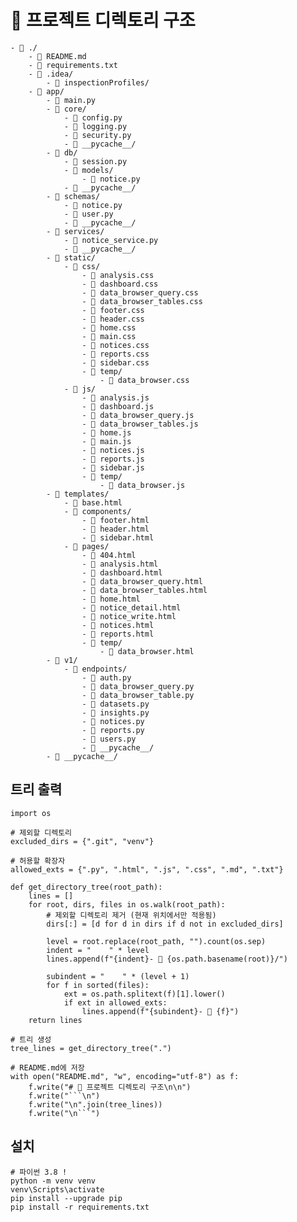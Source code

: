 # 📂 프로젝트 디렉토리 구조

```
- 📁 ./
    - 📄 README.md
    - 📄 requirements.txt
    - 📁 .idea/
        - 📁 inspectionProfiles/
    - 📁 app/
        - 📄 main.py
        - 📁 core/
            - 📄 config.py
            - 📄 logging.py
            - 📄 security.py
            - 📁 __pycache__/
        - 📁 db/
            - 📄 session.py
            - 📁 models/
                - 📄 notice.py
            - 📁 __pycache__/
        - 📁 schemas/
            - 📄 notice.py
            - 📄 user.py
            - 📁 __pycache__/
        - 📁 services/
            - 📄 notice_service.py
            - 📁 __pycache__/
        - 📁 static/
            - 📁 css/
                - 📄 analysis.css
                - 📄 dashboard.css
                - 📄 data_browser_query.css
                - 📄 data_browser_tables.css
                - 📄 footer.css
                - 📄 header.css
                - 📄 home.css
                - 📄 main.css
                - 📄 notices.css
                - 📄 reports.css
                - 📄 sidebar.css
                - 📁 temp/
                    - 📄 data_browser.css
            - 📁 js/
                - 📄 analysis.js
                - 📄 dashboard.js
                - 📄 data_browser_query.js
                - 📄 data_browser_tables.js
                - 📄 home.js
                - 📄 main.js
                - 📄 notices.js
                - 📄 reports.js
                - 📄 sidebar.js
                - 📁 temp/
                    - 📄 data_browser.js
        - 📁 templates/
            - 📄 base.html
            - 📁 components/
                - 📄 footer.html
                - 📄 header.html
                - 📄 sidebar.html
            - 📁 pages/
                - 📄 404.html
                - 📄 analysis.html
                - 📄 dashboard.html
                - 📄 data_browser_query.html
                - 📄 data_browser_tables.html
                - 📄 home.html
                - 📄 notice_detail.html
                - 📄 notice_write.html
                - 📄 notices.html
                - 📄 reports.html
                - 📁 temp/
                    - 📄 data_browser.html
        - 📁 v1/
            - 📁 endpoints/
                - 📄 auth.py
                - 📄 data_browser_query.py
                - 📄 data_browser_table.py
                - 📄 datasets.py
                - 📄 insights.py
                - 📄 notices.py
                - 📄 reports.py
                - 📄 users.py
                - 📁 __pycache__/
        - 📁 __pycache__/
```



## 트리 출력
    import os

    # 제외할 디렉토리
    excluded_dirs = {".git", "venv"}
    
    # 허용할 확장자
    allowed_exts = {".py", ".html", ".js", ".css", ".md", ".txt"}
    
    def get_directory_tree(root_path):
        lines = []
        for root, dirs, files in os.walk(root_path):
            # 제외할 디렉토리 제거 (현재 위치에서만 적용됨)
            dirs[:] = [d for d in dirs if d not in excluded_dirs]
    
            level = root.replace(root_path, "").count(os.sep)
            indent = "    " * level
            lines.append(f"{indent}- 📁 {os.path.basename(root)}/")
    
            subindent = "    " * (level + 1)
            for f in sorted(files):
                ext = os.path.splitext(f)[1].lower()
                if ext in allowed_exts:
                    lines.append(f"{subindent}- 📄 {f}")
        return lines
    
    # 트리 생성
    tree_lines = get_directory_tree(".")
    
    # README.md에 저장
    with open("README.md", "w", encoding="utf-8") as f:
        f.write("# 📂 프로젝트 디렉토리 구조\n\n")
        f.write("```\n")
        f.write("\n".join(tree_lines))
        f.write("\n```")


## 설치
    # 파이썬 3.8 !
    python -m venv venv
    venv\Scripts\activate
    pip install --upgrade pip
    pip install -r requirements.txt
